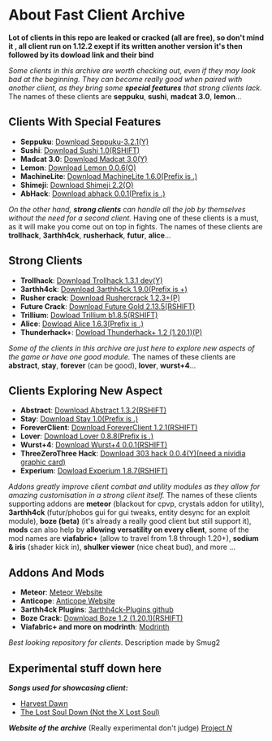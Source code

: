 # About Fast Client Archive

**Lot of clients in this repo are leaked or cracked (all are free), so don't mind it , all client run on 1.12.2 exept if its written another version it's then followed by its dowload link and their bind** <br>

_Some clients in this archive are worth checking out, even if they may look bad at the beginning. They can become really good when paired with another client, as they bring some **special features** that strong clients lack._ The names of these clients are **seppuku**, **sushi**, **madcat 3.0**, **lemon**... <br>
## Clients With Special Features

- **Seppuku**: [Download Seppuku-3.2.1(Y)](https://github.com/seppukudevelopment/seppuku/releases/download/3.2.1/seppuku-3.2.1.jar)
- **Sushi**: [Download Sushi 1.0(RSHIFT)](https://github.com/Toshimichi0915/sushi-client/releases/download/1.0/sushi.jar)
- **Madcat 3.0**: [Download Madcat 3.0(Y)](https://github.com/KgDW/MadCat-deobf-decomp-buildable/releases/download/3.0/MadCat-3.0-obf.jar)
- **Lemon**: [Download Lemon 0.0.6(O)](https://github.com/Smug2f/Stuff-for-archive/releases/download/stay/lemon-v0.0.6-release.jar)
- **MachineLite**: [Download MachineLite 1.6.0(Prefix is .)](https://github.com/RabiesDev/machine-lite/releases/download/v1.6.0/MachineLite.jar)
- **Shimeji**: [Download Shimeji 2.2(O)](https://github.com/enokitoraisu/ShimejiClient-Public/releases/download/latest-2.2/shimeji-2.2.jar)
- **AbHack**: [Download abhack 0.0.1(Prefix is .)](https://github.com/Smug2f/Stuff-for-archive/releases/download/stay/ab-Hack-1128.jar)

_On the other hand, **strong clients** can handle all the job by themselves without the need for a second client._ Having one of these clients is a must, as it will make you come out on top in fights. The names of these clients are **trollhack**, **3arthh4ck**, **rusherhack**, **futur**, **alice**... <br>
## Strong Clients

- **Trollhack**: [Download Trollhack 1.3.1 dev(Y)](https://cdn.discordapp.com/attachments/1084352566592294912/1150987740104638524/TrollHack-1.3.1-nightly-8a70a0a.jar)
- **3arthh4ck**: [Download 3arthh4ck 1.9.0(Prefix is +)](https://github.com/Smug2f/Stuff-for-archive/releases/download/stay/3arthh4ck-1.9.0-release.jar)
- **Rusher crack**: [Download Rushercrack 1.2.3+(P)](https://crystalpvp.ru/rusherhack/rushercrack.jar)
- **Future Crack**: [Download Future Gold 2.13.5(RSHIFT)](https://crystalpvp.ru/future/Installer.jar)
- **Trillium**: [Dowload Trillium b1.8.5(RSHIFT)](https://github.com/Smug2f/Stuff-for-archive/releases/download/stay/Trillium-b1.8.5-release.jar)
- **Alice**: [Dowload Alice 1.6.3(Prefix is .)](https://github.com/Smug2f/Stuff-for-archive/releases/download/stay/Alice.public.1.6.3.jar)
- **Thunderhack+**: [Dowload Thunderhack+ 1.2 (1.20.1)(P)](https://github.com/Pan4ur/ThunderHack-Recode/releases/download/1.2b70823/thunderhack-1.2.jar)

_Some of the clients in this archive are just here to explore new aspects of the game or have one good module._ The names of these clients are **abstract**, **stay**, **forever** (can be good), **lover**, **wurst+4**... <br>
## Clients Exploring New Aspect 

- **Abstract**: [Download Abstract 1.3.2(RSHIFT)](https://github.com/WMSGaming/Abstract-1.12.2/releases/download/Public/abstract-v1.3.2.jar)
- **Stay**: [Download Stay 1.0(Prefix is .)](https://github.com/Smug2f/Stuff-for-archive/releases/download/stay/STAY.Latest.jar)
- **ForeverClient**: [Download ForeverClient 1.2.1(RSHIFT)](https://github.com/h1tm4nqq/ForeverClient-leak/releases/download/1.2.1/ForeverClient-Leak-1.2.1.jar)
- **Lover**: [Download Lover 0.8.8(Prefix is .)](https://github.com/DoNhutTann/Lover-public/releases/download/v0.8.0/lov3r.jar)
- **Wurst+4**: [Download Wurst+4 0.0.1(RSHIFT)](https://github.com/Smug2f/Stuff-for-archive/releases/download/stay/wurst-plus-four-0.0.1-release.jar)
- **ThreeZeroThree Hack**: [Download 303 hack 0.0.4(Y)(need a nividia graphic card)](https://github.com/Smug2f/Stuff-for-archive/releases/download/stay/ThreeZeroThreeHack.jar)
- **Experium**: [Dowload Experium 1.8.7(RSHIFT)](https://github.com/3000IQPlay/Experium/releases/download/1.8.7/Experium.gang.jar)

_Addons greatly improve client combat and utility modules  as they allow for amazing customisation in a strong client itself._ The names of these clients supporting addons are **meteor** (blackout for cpvp, crystals addon for utility), **3arthh4ck** (futur/phobos gui for gui tweaks, entity desync for an exploit module), **boze (beta)** (it's already a really good client but still support it), **mods** can also help by **allowing versatility on every client**, some of the mod names are **viafabric+** (allow to travel from 1.8 through 1.20+), **sodium & iris** (shader kick in), **shulker viewer** (nice cheat bud), and more ...<br>
## Addons And Mods

- **Meteor**: [Meteor Website](https://meteorclient.com)
- **Anticope**: [Anticope Website](https://anticope.pages.dev)
- **3arthh4ck Plugins**: [3arthh4ck-Plugins github](https://github.com/3arthh4ckDevelopment/3arthh4ck-Plugins)
- **Boze Crack**: [Download Boze 1.2 (1.20.1)(RSHIFT)](https://crystalpvp.ru/bozeupdate/bozecrack.zip)
- **Viafabric+ and more on modrinth**: [Modrinth](https://modrinth.com/mods)

_Best looking repository for clients._
Description made by Smug2<br>
## Experimental stuff down here
_**Songs used for showcasing client:**_<br>
- [Harvest Dawn](https://youtu.be/8oF20GLU2v0)<br>
- [The Lost Soul Down (Not the X Lost Soul)](https://www.youtube.com/watch?v=vtlOcMEqMy4)<br>

_**Website of the archive**_ (Really experimental don't judge)
<a href="https://fast-client-archive.neocities.org">Project *N*
